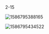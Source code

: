 2-15

![1586795388165](C:\Users\lideren\AppData\Roaming\Typora\typora-user-images\1586795388165.png)

![1586795434522](C:\Users\lideren\AppData\Roaming\Typora\typora-user-images\1586795434522.png)

